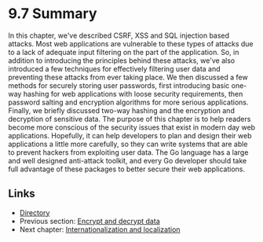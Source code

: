 # 9.7 Summary

In this chapter, we've described CSRF, XSS and SQL injection based attacks. Most web applications are vulnerable to these types of attacks due to a lack of adequate input filtering on the part of the application. So, in addition to introducing the principles behind these attacks, we've also introduced a few techniques for effectively filtering user data and preventing these attacks from ever taking place. We then discussed a few methods for securely storing user passwords, first introducing basic one-way hashing for web applications with loose security requirements, then password salting and encryption algorithms for more serious applications. Finally, we briefly discussed two-way hashing and the encryption and decryption of sensitive data.
The purpose of this chapter is to help readers become more conscious of the security issues that exist in modern day web applications. Hopefully, it can help developers to plan and design their web applications a little more carefully, so they can write systems that are able to prevent hackers from exploiting user data. The Go language has a large and well designed anti-attack toolkit, and every Go developer should take full advantage of these packages to better secure their web applications.

## Links

- [Directory](preface.md)
- Previous section: [Encrypt and decrypt data](09.6.md)
- Next chapter: [Internationalization and localization](10.0.md)
